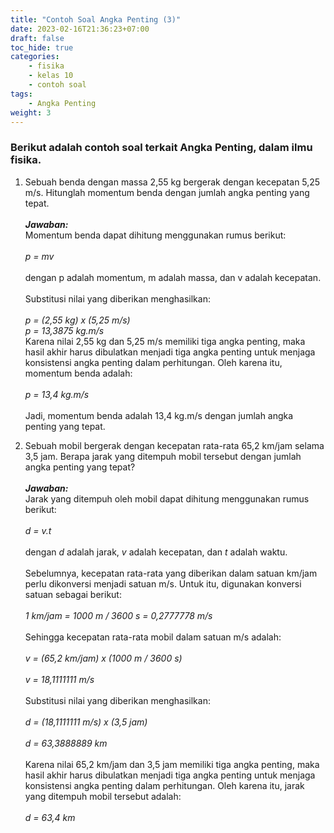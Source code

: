 ```yaml
---
title: "Contoh Soal Angka Penting (3)"
date: 2023-02-16T21:36:23+07:00
draft: false
toc_hide: true
categories:
    - fisika
    - kelas 10
    - contoh soal
tags:
    - Angka Penting
weight: 3
---
```

### Berikut adalah contoh soal terkait Angka Penting, dalam ilmu fisika.

1. Sebuah benda dengan massa 2,55 kg bergerak dengan kecepatan 5,25 m/s. Hitunglah momentum benda dengan jumlah angka penting yang tepat.\
\
***Jawaban:***\
Momentum benda dapat dihitung menggunakan rumus berikut:\
\
*p = mv*\
\
dengan p adalah momentum, m adalah massa, dan v adalah kecepatan.\
\
Substitusi nilai yang diberikan menghasilkan:\
\
*p = (2,55 kg) x (5,25 m/s)*
\
*p = 13,3875 kg.m/s*
\
Karena nilai 2,55 kg dan 5,25 m/s memiliki tiga angka penting, maka hasil akhir harus dibulatkan menjadi tiga angka penting untuk menjaga konsistensi angka penting dalam perhitungan. Oleh karena itu, momentum benda adalah:\
\
*p = 13,4 kg.m/s*\
\
Jadi, momentum benda adalah 13,4 kg.m/s dengan jumlah angka penting yang tepat.

2. Sebuah mobil bergerak dengan kecepatan rata-rata 65,2 km/jam selama 3,5 jam. Berapa jarak yang ditempuh mobil tersebut dengan jumlah angka penting yang tepat?\
\
***Jawaban:***\
Jarak yang ditempuh oleh mobil dapat dihitung menggunakan rumus berikut:\
\
*d = v.t*\
\
dengan *d* adalah jarak, *v* adalah kecepatan, dan *t* adalah waktu.\
\
Sebelumnya, kecepatan rata-rata yang diberikan dalam satuan km/jam perlu dikonversi menjadi satuan m/s. Untuk itu, digunakan konversi satuan sebagai berikut:\
\
*1 km/jam = 1000 m / 3600 s = 0,2777778 m/s*\
\
Sehingga kecepatan rata-rata mobil dalam satuan m/s adalah:\
\
*v = (65,2 km/jam) x (1000 m / 3600 s)*\
\
*v = 18,1111111 m/s*\
\
Substitusi nilai yang diberikan menghasilkan:\
\
*d = (18,1111111 m/s) x (3,5 jam)*\
\
*d = 63,3888889 km*\
\
Karena nilai 65,2 km/jam dan 3,5 jam memiliki tiga angka penting, maka hasil akhir harus dibulatkan menjadi tiga angka penting untuk menjaga konsistensi angka penting dalam perhitungan. Oleh karena itu, jarak yang ditempuh mobil tersebut adalah:\
\
*d = 63,4 km*

